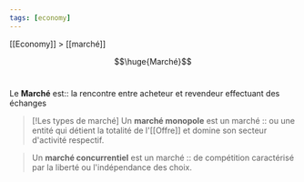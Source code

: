 ```yaml
---
tags: [economy]
---
```

 
 [[Economy]] > [[marché]]

$$\huge{Marché}$$
<br>

Le **Marché** est:: la rencontre entre acheteur et revendeur effectuant des échanges
<!--SR:!2023-04-13,37,281-->

> [!Les types de marché]
>Un **marché monopole** est un marché :: ou une entité qui détient la totalité de l'[[Offre]] et domine son secteur d'activité respectif.
<!--SR:!2023-04-06,16,190-->
>Un **marché concurrentiel** est un marché :: de compétition caractérisé par la liberté ou l'indépendance des choix.
<!--SR:!2023-05-30,18,190-->

